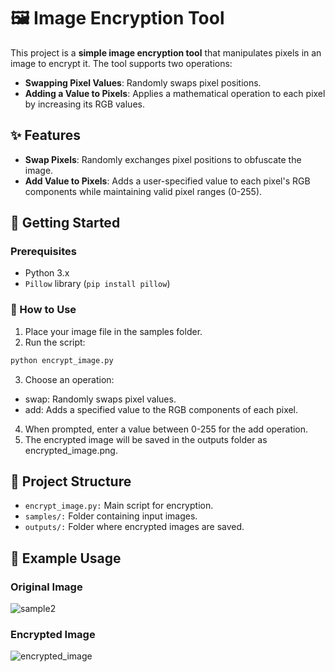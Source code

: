 # 🖼️ Image Encryption Tool

This project is a **simple image encryption tool** that manipulates pixels in an image to encrypt it. The tool supports two operations:
- **Swapping Pixel Values**: Randomly swaps pixel positions.
- **Adding a Value to Pixels**: Applies a mathematical operation to each pixel by increasing its RGB values.

## ✨ Features

- **Swap Pixels**: Randomly exchanges pixel positions to obfuscate the image.
- **Add Value to Pixels**: Adds a user-specified value to each pixel's RGB components while maintaining valid pixel ranges (0-255).

## 🚀 Getting Started

### Prerequisites
- Python 3.x
- `Pillow` library (`pip install pillow`)

### 🔧 How to Use
1. Place your image file in the samples folder.
2. Run the script:
```bash
python encrypt_image.py
```
3. Choose an operation:
- swap: Randomly swaps pixel values.
- add: Adds a specified value to the RGB components of each pixel.
4. When prompted, enter a value between 0-255 for the add operation.
5. The encrypted image will be saved in the outputs folder as encrypted_image.png.
## 📂 Project Structure
- `encrypt_image.py:` Main script for encryption.
- `samples/:` Folder containing input images.
- `outputs/:` Folder where encrypted images are saved.
  
## 📸 Example Usage
### Original Image
![sample2](https://github.com/user-attachments/assets/34c2659a-824c-4be7-b2ca-dffbc49ae448)

### Encrypted Image 
![encrypted_image](https://github.com/user-attachments/assets/b5874a25-9288-4c05-84a1-c06f04cab979)



